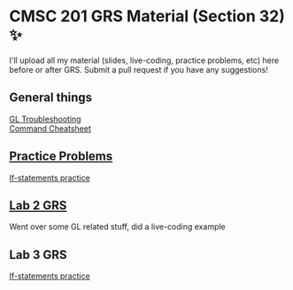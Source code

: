 # CMSC 201 GRS Material (Section 32) :sparkles:
I'll upload all my material (slides, live-coding, practice problems, etc) here before or after GRS. Submit a pull request if you have any suggestions!

## General things
[GL Troubleshooting](https://github.com/agathaturya/cmsc_201_grs/blob/master/lab2/gl_troubleshooting.md)  
[Command Cheatsheet](https://github.com/agathaturya/cmsc_201_grs/blob/master/lab2/terminal_cheatsheet.md)

## [Practice Problems](https://github.com/agathaturya/cmsc_201_grs/blob/master/practice)
[If-statements practice](https://github.com/agathaturya/cmsc_201_grs/blob/master/practice/output_practice.md)

## [Lab 2 GRS](https://github.com/agathaturya/cmsc_201_grs/tree/master/lab2)
Went over some GL related stuff, did a live-coding example  

## Lab 3 GRS
[If-statements practice](https://github.com/agathaturya/cmsc_201_grs/blob/master/practice/output_practice.md)
